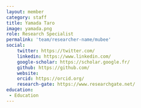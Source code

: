 ```yaml
---
layout: member
category: staff
title: Yamada Taro
image: yamada.png
role: Research Specialist
permalink: 'team/researcher-name/mubee'
social:
    twitter: https://twitter.com/
    linkedin: https://www.linkedin.com/
    google-scholar: https://scholar.google.fr/
    github: https://github.com/
    website:
    orcid: https://orcid.org/
    research-gate: https://www.researchgate.net/
education:
 - Education
---
```

